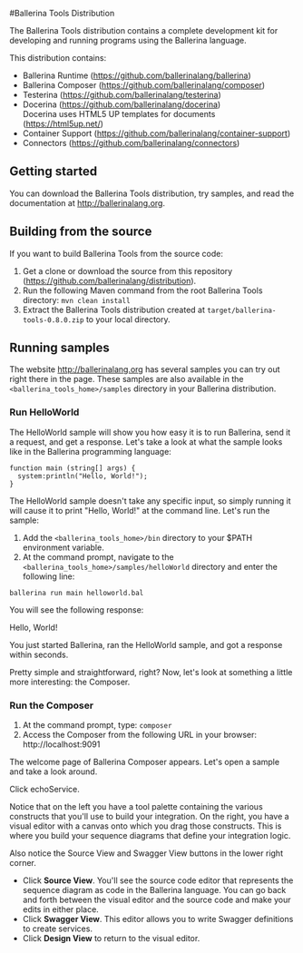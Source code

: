 #Ballerina Tools Distribution

The Ballerina Tools distribution contains a complete development kit for developing and running programs using the Ballerina language.

This distribution contains:
- Ballerina Runtime
    (https://github.com/ballerinalang/ballerina)
- Ballerina Composer
    (https://github.com/ballerinalang/composer)
- Testerina
    (https://github.com/ballerinalang/testerina)
- Docerina
    (https://github.com/ballerinalang/docerina)  
    Docerina uses HTML5 UP templates for documents
    (https://html5up.net/)
- Container Support
    (https://github.com/ballerinalang/container-support)
- Connectors
    (https://github.com/ballerinalang/connectors)

## Getting started

You can download the Ballerina Tools distribution, try samples, and read the documentation at http://ballerinalang.org.

## Building from the source

If you want to build Ballerina Tools from the source code:

1. Get a clone or download the source from this repository (https://github.com/ballerinalang/distribution).
1. Run the following Maven command from the root Ballerina Tools directory: `mvn clean install`
1. Extract the Ballerina Tools distribution created at `target/ballerina-tools-0.8.0.zip` to your local directory.

## Running samples

The website http://ballerinalang.org has several samples you can try out right there in the page.
These samples are also available in the `<ballerina_tools_home>/samples` directory in your Ballerina distribution.

### Run HelloWorld

The HelloWorld sample will show you how easy it is to run Ballerina, send it a request, and get a response. Let's take a look at what the sample looks like in the Ballerina programming language:

```
function main (string[] args) {
  system:println("Hello, World!");
}
```

The HelloWorld sample doesn't take any specific input, so simply running it will cause it to print "Hello, World!" at the command line. Let's run the sample:
 
1. Add the `<ballerina_tools_home>/bin` directory to your $PATH environment variable. 
1. At the command prompt, navigate to the `<ballerina_tools_home>/samples/helloWorld` directory and enter the following line:

``
ballerina run main helloworld.bal
``

You will see the following response:

Hello, World!

You just started Ballerina, ran the HelloWorld sample, and got a response within seconds. 

Pretty simple and straightforward, right? Now, let's look at something a little more interesting: the Composer.

### Run the Composer

1. At the command prompt, type: `composer`
1. Access the Composer from the following URL in your browser: http://localhost:9091

The welcome page of Ballerina Composer appears. Let's open a sample and take a look around.

Click echoService.

Notice that on the left you have a tool palette containing the various constructs that you'll use to build your
integration. On the right, you have a visual editor with a canvas onto which you drag those constructs.
This is where you build your sequence diagrams that define your integration logic.

Also notice the Source View and Swagger View buttons in the lower right corner.

* Click **Source View**. You'll see the source code editor that represents the sequence diagram as code in the Ballerina language. You can go back and forth between the visual editor and the source code and make your edits in either place.
* Click **Swagger View**. This editor allows you to write Swagger definitions to create services.
* Click **Design View** to return to the visual editor.

